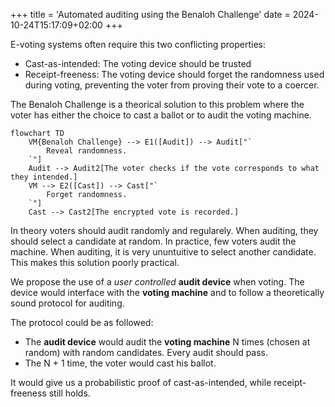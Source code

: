 +++
title = 'Automated auditing using the Benaloh Challenge'
date = 2024-10-24T15:17:09+02:00
+++

E-voting systems often require this two conflicting properties:
- Cast-as-intended: The voting device should be trusted
- Receipt-freeness: The voting device should forget the randomness used during voting, preventing the voter from proving their vote to a coercer.

The Benaloh Challenge is a theorical solution to this problem where the voter has either the choice to cast a ballot or to audit the voting machine.

```mermaid
flowchart TD
    VM{Benaloh Challenge} --> E1([Audit]) --> Audit["`
        Reveal randomness.
    `"]
    Audit --> Audit2[The voter checks if the vote corresponds to what they intended.]
    VM --> E2([Cast]) --> Cast["`
        Forget randomness.
    `"]
    Cast --> Cast2[The encrypted vote is recorded.]
```

In theory voters should audit randomly and regularely. When auditing, they should select a candidate at random. In practice, few voters audit the machine. When auditing, it is very ununtuitive to select another candidate. This makes this solution poorly practical.

We propose the use of a _user controlled_ **audit device** when voting. The device would interface with the **voting machine** and to follow a theoretically sound protocol for auditing.

The protocol could be as followed:
- The **audit device** would audit the **voting machine** N times (chosen at random) with random candidates. Every audit should pass.
- The N + 1 time, the voter would cast his ballot.

It would give us a probabilistic proof of cast-as-intended, while receipt-freeness still holds.
